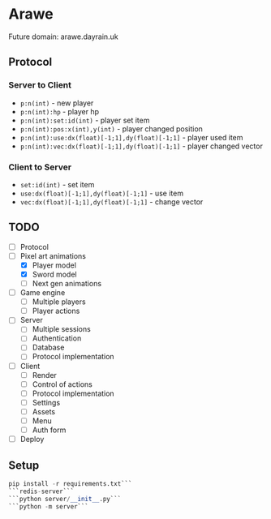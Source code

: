 # Arawe

Future domain: arawe.dayrain.uk

## Protocol 

### Server to Client

- `p:n(int)` - new player
- `p:n(int):hp` - player hp
- `p:n(int):set:id(int)` - player set item
- `p:n(int):pos:x(int),y(int)` - player changed position
- `p:n(int):use:dx(float)[-1;1],dy(float)[-1;1]` - player used item
- `p:n(int):vec:dx(float)[-1;1],dy(float)[-1;1]` - player changed vector

### Client to Server

- `set:id(int)` - set item
- `use:dx(float)[-1;1],dy(float)[-1;1]` - use item
- `vec:dx(float)[-1;1],dy(float)[-1;1]` - change vector

## TODO

- [ ] Protocol
- [ ] Pixel art animations
  - [x] Player model
  - [x] Sword model
  - [ ] Next gen animations
- [ ] Game engine
  - [ ] Multiple players
  - [ ] Player actions
- [ ] Server
  - [ ] Multiple sessions
  - [ ] Authentication
  - [ ] Database
  - [ ] Protocol implementation
- [ ] Client
  - [ ] Render
  - [ ] Control of actions
  - [ ] Protocol implementation
  - [ ] Settings
  - [ ] Assets
  - [ ] Menu
  - [ ] Auth form
- [ ] Deploy

## Setup

```python -m venv .venv
pip install -r requirements.txt```
```redis-server```
```python server/__init__.py```
```python -m server```
